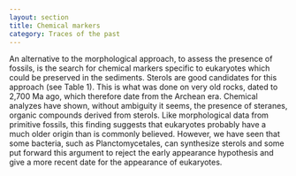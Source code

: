 ```yaml
---
layout: section
title: Chemical markers
category: Traces of the past
---
```

An alternative to the morphological approach, to assess the presence of fossils, is the search for chemical markers specific to eukaryotes which could be preserved in the sediments. Sterols are good candidates for this approach (see Table 1). This is what was done on very old rocks, dated to 2,700 Ma ago, which therefore date from the Archean era. Chemical analyzes have shown, without ambiguity it seems, the presence of steranes, organic compounds derived from sterols. Like morphological data from primitive fossils, this finding suggests that eukaryotes probably have a much older origin than is commonly believed. However, we have seen that some bacteria, such as Planctomycetales, can synthesize sterols and some put forward this argument to reject the early appearance hypothesis and give a more recent date for the appearance of eukaryotes.

